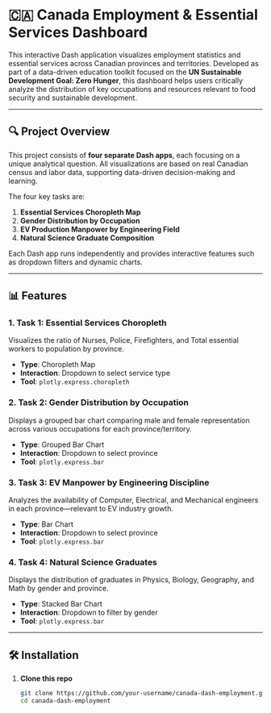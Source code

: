 # 🇨🇦 Canada Employment & Essential Services Dashboard

This interactive Dash application visualizes employment statistics and essential services across Canadian provinces and territories. Developed as part of a data-driven education toolkit focused on the **UN Sustainable Development Goal: Zero Hunger**, this dashboard helps users critically analyze the distribution of key occupations and resources relevant to food security and sustainable development.

---

## 🔍 Project Overview

This project consists of **four separate Dash apps**, each focusing on a unique analytical question. All visualizations are based on real Canadian census and labor data, supporting data-driven decision-making and learning.

The four key tasks are:

1. **Essential Services Choropleth Map**
2. **Gender Distribution by Occupation**
3. **EV Production Manpower by Engineering Field**
4. **Natural Science Graduate Composition**

Each Dash app runs independently and provides interactive features such as dropdown filters and dynamic charts.

---

## 📊 Features

### 1. **Task 1: Essential Services Choropleth**
Visualizes the ratio of Nurses, Police, Firefighters, and Total essential workers to population by province.

- **Type**: Choropleth Map
- **Interaction**: Dropdown to select service type
- **Tool**: `plotly.express.choropleth`

### 2. **Task 2: Gender Distribution by Occupation**
Displays a grouped bar chart comparing male and female representation across various occupations for each province/territory.

- **Type**: Grouped Bar Chart
- **Interaction**: Dropdown to select province
- **Tool**: `plotly.express.bar`

### 3. **Task 3: EV Manpower by Engineering Discipline**
Analyzes the availability of Computer, Electrical, and Mechanical engineers in each province—relevant to EV industry growth.

- **Type**: Bar Chart
- **Interaction**: Dropdown to select province
- **Tool**: `plotly.express.bar`

### 4. **Task 4: Natural Science Graduates**
Displays the distribution of graduates in Physics, Biology, Geography, and Math by gender and province.

- **Type**: Stacked Bar Chart
- **Interaction**: Dropdown to filter by gender
- **Tool**: `plotly.express.bar`

---

## 🛠️ Installation

1. **Clone this repo**
   ```bash
   git clone https://github.com/your-username/canada-dash-employment.git
   cd canada-dash-employment


